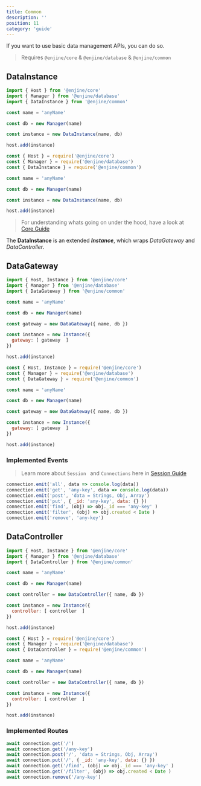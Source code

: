```yaml
---
title: Common
description: ''
position: 11
category: 'guide'
---
```


If you want to use basic data management APIs, you can do so.

> Requires `@enjine/core` & `@enjine/database` & `@enjine/common`

## DataInstance

<code-group>
  <code-block label="es6" active>

  ```js
  import { Host } from '@enjine/core'
  import { Manager } from '@enjine/database'
  import { DataInstance } from '@enjine/common'

  const name = 'anyName'

  const db = new Manager(name)

  const instance = new DataInstance(name, db)

  host.add(instance)
  ```

  </code-block>
  <code-block label="commonjs">

  ```js
  const { Host } = require('@enjine/core')
  const { Manager } = require('@enjine/database')
  const { DataInstance } = require('@enjine/common')

  const name = 'anyName'

  const db = new Manager(name)

  const instance = new DataInstance(name, db)

  host.add(instance)
  ```

  </code-block>
</code-group>

> For understanding whats going on under the hood, have a look at [Core Guide](/guide/core#instance)

The **DataInstance** is an extended ***Instance***, which wraps *DataGateway* and *DataController*.

## DataGateway

<code-group>
  <code-block label="es6" active>

  ```js
  import { Host, Instance } from '@enjine/core'
  import { Manager } from '@enjine/database'
  import { DataGateway } from '@enjine/common'

  const name = 'anyName'

  const db = new Manager(name)

  const gateway = new DataGateway({ name, db })

  const instance = new Instance({
    gateway: [ gateway  ]
  })

  host.add(instance)
  ```

  </code-block>
  <code-block label="commonjs">

  ```js
  const { Host, Instance } = require('@enjine/core')
  const { Manager } = require('@enjine/database')
  const { DataGateway } = require('@enjine/common')

  const name = 'anyName'

  const db = new Manager(name)

  const gateway = new DataGateway({ name, db })

  const instance = new Instance({
    gateway: [ gateway  ]
  })

  host.add(instance)
  ```

  </code-block>
</code-group>

### Implemented Events

> Learn more about `Session ` and `Connections` here in [Session Guide](/guide/session)

```js
connection.emit('all', data => console.log(data))
connection.emit('get', 'any-key', data => console.log(data))
connection.emit('post', 'data = Strings, Obj, Array')
connection.emit('put', { _id: 'any-key', data: {} })
connection.emit('find', (obj) => obj._id === 'any-key' )
connection.emit('filter', (obj) => obj.created < Date )
connection.emit('remove', 'any-key')
```

## DataController

<code-group>
  <code-block label="es6" active>

  ```js
  import { Host, Instance } from '@enjine/core'
  import { Manager } from '@enjine/database'
  import { DataController } from '@enjine/common'

  const name = 'anyName'

  const db = new Manager(name)

  const controller = new DataController({ name, db })

  const instance = new Instance({
    controller: [ controller  ]
  })

  host.add(instance)
  ```

  </code-block>
  <code-block label="commonjs">

  ```js
  const { Host } = require('@enjine/core')
  const { Manager } = require('@enjine/database')
  const { DataController } = require('@enjine/common')

  const name = 'anyName'

  const db = new Manager(name)

  const controller = new DataController({ name, db })

  const instance = new Instance({
    controller: [ controller  ]
  })

  host.add(instance)
  ```

  </code-block>
</code-group>

### Implemented Routes

```js
await connection.get('/')
await connection.get('/any-key')
await connection.post('/', 'data = Strings, Obj, Array')
await connection.put('/', { _id: 'any-key', data: {} })
await connection.get('/find', (obj) => obj._id === 'any-key' )
await connection.get('/filter', (obj) => obj.created < Date )
await connection.remove('/any-key')
```
